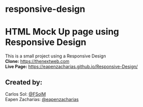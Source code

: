 # responsive-design
# HTML Mock Up page using Responsive Design
This is a small project using a Responsive Design<br>
<b>Clone:</b> https://thenextweb.com<br>
<b>Live Page:</b> https://eapenzacharias.github.io/Responsive-Design/

<h2>Created by:</h2>
Carlos Sol: <a href="https://github.com/FSolM">@FSolM</a><br>
Eapen Zacharias: <a href="https://github.com/eapenzacharias">@eapenzacharias</a>
